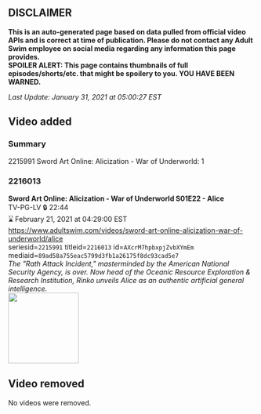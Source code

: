 ## DISCLAIMER
**This is an auto-generated page based on data pulled from official video APIs and is correct at time of publication. Please do not contact any Adult Swim employee on social media regarding any information this page provides.**  
**SPOILER ALERT: This page contains thumbnails of full episodes/shorts/etc. that might be spoilery to you. YOU HAVE BEEN WARNED.**  

_Last Update: January 31, 2021 at 05:00:27 EST_
## Video added
### Summary
2215991 Sword Art Online: Alicization - War of Underworld: 1  
### 2216013
**Sword Art Online: Alicization - War of Underworld S01E22 - Alice**  
TV-PG-LV 🔒 22:44  
⌛ February 21, 2021 at 04:29:00 EST  
https://www.adultswim.com/videos/sword-art-online-alicization-war-of-underworld/alice  
seriesid=`2215991` titleid=`2216013` id=`AXcrM7hpbxpjZvbXYmEm` mediaid=`89ad58a755eac5799d3fb1a26175f8dc93cad5e7`  
_The "Rath Attack Incident," masterminded by the American National Security Agency, is over. Now head of the Oceanic Resource Exploration & Research Institution, Rinko unveils Alice as an authentic artificial general intelligence._  
<a href="https://media.cdn.adultswim.com/uploads/20210122/thumbnails/2_211221245431-SAO_WoU_022_Alice.jpg"><img src="https://media.cdn.adultswim.com/uploads/20210122/thumbnails/2_211221245431-SAO_WoU_022_Alice.jpg" height="144px" /></a>
## Video removed
No videos were removed.  
